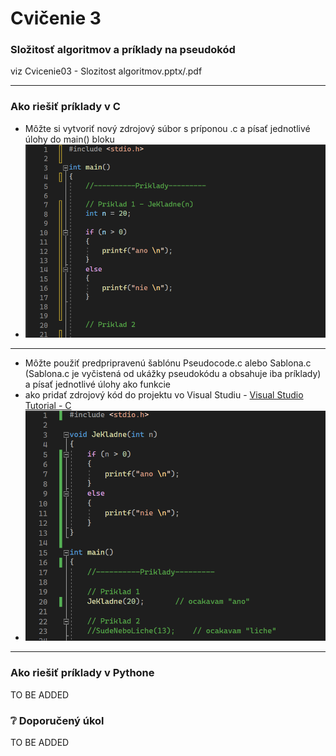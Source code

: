 # Cvičenie 3
### Složitosť algoritmov a príklady na pseudokód
viz Cvicenie03 - Slozitost algoritmov.pptx/.pdf

---
### Ako riešiť príklady v C
- Môžte si vytvoriť nový zdrojový súbor s príponou .c a písať jednotlivé úlohy do main() bloku
- ![mainC](../Additional/Priklad1Main.PNG)
- ---
- Môžte použiť predpripravenú šablónu Pseudocode.c alebo Sablona.c (Sablona.c je vyčistená od ukážky pseudokódu a obsahuje iba príklady) a písať jednotlivé úlohy ako funkcie
- ako pridať zdrojový kód do projektu vo Visual Studiu - [Visual Studio Tutorial - C](Tutorials/VisualStudio.md)
- ![FuncC](../Additional/Priklad1Func.PNG)
---

### Ako riešiť príklady v Pythone
TO BE ADDED

### :grey_question: Doporučený úkol
TO BE ADDED
